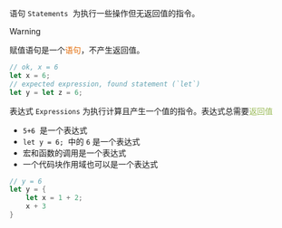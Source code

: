 语句 `Statements` ​ 为执行一些操作但无返回值的指令。

> [!warning]
> 赋值语句是一个<font color="#e36c09">语句</font>，不产生返回值。

```rust
// ok, x = 6
let x = 6;
// expected expression, found statement (`let`)
let y = let z = 6;
```

表达式 `Expressions` ​ 为执行计算且产生一个值的指令。表达式总需要<font color="#9bbb59">返回值</font>
- `5+6` ​ 是一个表达式
- `let y = 6;` ​ 中的 `6​` 是一个表达式
- 宏和函数的调用是一个表达式
- 一个代码块作用域也可以是一个表达式

```rust
// y = 6
let y = {
    let x = 1 + 2;
    x + 3
}
```
